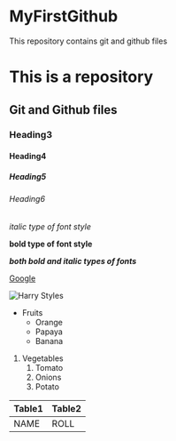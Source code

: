 # MyFirstGithub
This repository contains git and github files

# This is a repository
## Git and Github files
### Heading3
#### Heading4
##### Heading5
###### Heading6

*italic type of font style*

**bold type of font style**

***both bold and italic types of fonts***

[Google](https://www.google.com/) 

![Harry Styles](http://travelcentremaldives.com/maldives-blog/wp-content/uploads/2015/03/onedirection-bg.jpg)

* Fruits
  * Orange
  * Papaya
  * Banana
 1. Vegetables
    1. Tomato
    2. Onions
    3. Potato
 
 Table1|Table2
 ------|------
 NAME|ROLL
 


